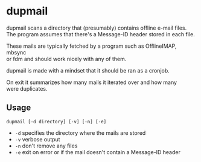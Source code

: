 # dupmail

dupmail scans a directory that (presumably) contains offline e-mail files.\
The program assumes that there's a Message-ID header stored in each file.

These mails are typically fetched by a program such as OfflineIMAP, mbsync\
or fdm and should work nicely with any of them.

dupmail is made with a mindset that it should be ran as a cronjob.

On exit it summarizes how many mails it iterated over and how many\
were duplicates.

## Usage
`dupmail [-d directory] [-v] [-n] [-e]`
* `-d`	specifies the directory where the mails are stored
* `-v`	verbose output
* `-n`	don't remove any files
* `-e`	exit on error or if the mail doesn't contain a Message-ID header


